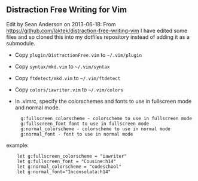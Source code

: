 ## Distraction Free Writing for Vim

Edit by Sean Anderson on 2013-06-18:
From https://github.com/laktek/distraction-free-writing-vim
I have edited some files and so cloned this into my dotfiles repository instead
of adding it as a submodule.

* Copy `plugin/DistractionFree.vim` to `~/.vim/plugin`

* Copy `syntax/mkd.vim` to `~/.vim/syntax`

* Copy `ftdetect/mkd.vim` to `~/.vim/ftdetect`

* Copy `colors/iawriter.vim` to `~/.vim/colors`

* In .vimrc, specify the colorschemes and fonts to use in fullscreen mode and normal mode.

		g:fullscreen_colorscheme - colorscheme to use in fullscreen mode 
		g:fullscreen_font font to use in fullscreen mode 
		g:normal_colorscheme - colorscheme to use in normal mode 
		g:normal_font - font to use in normal mode

example: 

```vim
	let g:fullscreen_colorscheme = "iawriter"
	let g:fullscreen_font = "Cousine:h14"
	let g:normal_colorscheme = "codeschool"
	let g:normal_font="Inconsolata:h14"
```
